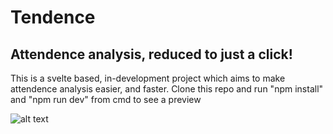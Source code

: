 # Tendence

## Attendence analysis, reduced to just a click!

This is a svelte based, in-development project which aims to make attendence analysis easier, and faster.
Clone this repo and run "npm install" and "npm run dev" from cmd to see a preview

![alt text](https://github.com/[pranav-ambig]/[Tendence]/blob/[main]/src/assets/Demo-Img.png?raw=true)

